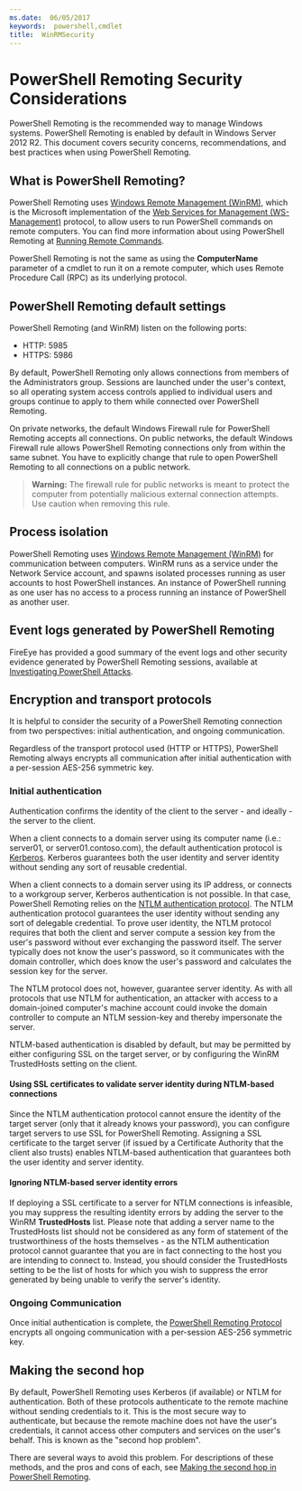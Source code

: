 ```yaml
---
ms.date:  06/05/2017
keywords:  powershell,cmdlet
title:  WinRMSecurity
---
```


# PowerShell Remoting Security Considerations

PowerShell Remoting is the recommended way to manage Windows systems. PowerShell Remoting is enabled by default in Windows Server 2012 R2. This document covers security concerns,
recommendations, and best practices when using PowerShell Remoting.

## What is PowerShell Remoting?

PowerShell Remoting uses [Windows Remote Management (WinRM)](https://msdn.microsoft.com/library/windows/desktop/aa384426.aspx), which is the Microsoft implementation of the
[Web Services for Management (WS-Management)](https://www.dmtf.org/sites/default/files/standards/documents/DSP0226_1.2.0.pdf) protocol, to allow users to run PowerShell commands on remote
computers. You can find more information about using PowerShell Remoting at [Running Remote Commands](https://technet.microsoft.com/library/dd819505.aspx).

PowerShell Remoting is not the same as using the **ComputerName** parameter of a cmdlet to run it on a remote computer, which uses Remote Procedure Call (RPC)
as its underlying protocol.

## PowerShell Remoting default settings

PowerShell Remoting (and WinRM) listen on the following ports:

- HTTP: 5985
- HTTPS: 5986

By default, PowerShell Remoting only allows connections from members of the Administrators group. Sessions are launched under the user's context, so all operating
system access controls applied to individual users and groups continue to apply to them while connected over PowerShell Remoting.

On private networks, the default Windows Firewall rule for PowerShell Remoting accepts all connections. On public networks, the default Windows Firewall rule allows PowerShell
Remoting connections only from within the same subnet. You have to explicitly change that rule to open PowerShell Remoting to all connections on a public network.

>**Warning:** The firewall rule for public networks is meant to protect the computer from potentially malicious external connection attempts. Use caution when removing
>this rule.

## Process isolation

PowerShell Remoting uses [Windows Remote Management (WinRM)](https://msdn.microsoft.com/library/windows/desktop/aa384426) for communication between computers.
WinRM runs as a service under the Network Service account, and spawns isolated processes running as user accounts to host PowerShell instances. An instance of PowerShell running as one
user has no access to a process running an instance of PowerShell as another user.

## Event logs generated by PowerShell Remoting

FireEye has provided a good summary of the event logs and other security evidence generated by PowerShell Remoting sessions, available at
[Investigating PowerShell Attacks](https://www.fireeye.com/content/dam/fireeye-www/global/en/solutions/pdfs/wp-lazanciyan-investigating-powershell-attacks.pdf).

## Encryption and transport protocols

It is helpful to consider the security of a PowerShell Remoting connection from two perspectives: initial authentication, and ongoing communication.

Regardless of the transport protocol used (HTTP or HTTPS), PowerShell Remoting always encrypts all communication after initial authentication with a per-session AES-256 symmetric key.

### Initial authentication

Authentication confirms the identity of the client to the server - and ideally - the server to the client.

When a client connects to a domain server using its computer name (i.e.: server01, or server01.contoso.com), the default authentication protocol is
[Kerberos](https://msdn.microsoft.com/library/windows/desktop/aa378747.aspx).
Kerberos guarantees both the user identity and server identity without sending any sort of reusable credential.

When a client connects to a domain server using its IP address, or connects to a workgroup server, Kerberos authentication is not possible. In that case, PowerShell
Remoting relies on the [NTLM authentication protocol](https://msdn.microsoft.com/library/windows/desktop/aa378749.aspx). The NTLM authentication
protocol guarantees the user identity without sending any sort of delegable credential. To prove user identity, the NTLM protocol requires that both the client
and server compute a session key from the user's password without ever exchanging the password itself. The server typically does not know the user's password, so it communicates with
the domain controller, which does know the user's password and calculates the session key for the server.

The NTLM protocol does not, however, guarantee server identity. As with all protocols that use NTLM for authentication, an attacker with access to a domain-joined computer's machine
account could invoke the domain controller to compute an NTLM session-key and thereby impersonate the server.

NTLM-based authentication is disabled by default, but may be permitted by either configuring SSL on the target server, or by configuring the WinRM TrustedHosts setting on the client.

#### Using SSL certificates to validate server identity during NTLM-based connections

Since the NTLM authentication protocol cannot ensure the identity of the target server (only that it already knows your password), you can configure target servers
to use SSL for PowerShell Remoting. Assigning a SSL certificate to the target server (if issued by a Certificate Authority that the client also trusts) enables
NTLM-based authentication that guarantees both the user identity and server identity.

#### Ignoring NTLM-based server identity errors

If deploying a SSL certificate to a server for NTLM connections is infeasible, you may suppress the resulting identity errors by adding the server to the WinRM
**TrustedHosts** list. Please note that adding a server name to the TrustedHosts list should not be considered as any form of statement of the trustworthiness of
the hosts themselves - as the NTLM authentication protocol cannot guarantee that you are in fact connecting to the host you are intending to connect to.
Instead, you should consider the TrustedHosts setting to be the list of hosts for which you wish to suppress the error generated by being unable to verify the server's identity.


### Ongoing Communication

Once initial authentication is complete, the [PowerShell Remoting Protocol](https://msdn.microsoft.com/library/dd357801.aspx) encrypts all ongoing communication
with a per-session AES-256 symmetric key.


## Making the second hop

By default, PowerShell Remoting uses Kerberos (if available) or NTLM for authentication. Both of these protocols authenticate to the remote machine without sending credentials to it.
This is the most secure way to authenticate, but because the remote machine does not have the user's credentials, it cannot access other computers and services on the user's behalf.
This is known as the "second hop problem".

There are several ways to avoid this problem. For descriptions of these methods, and the pros and cons of each, see [Making the second hop in PowerShell Remoting](PS-remoting-second-hop.md).